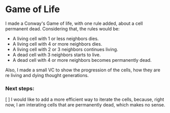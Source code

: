 # Game of Life

I made a Conway's Game of life, with one rule added, about a cell permanent dead. Considering that, the rules would be:

- A living cell with 1 or less neighbors dies.
- A living cell with 4 or more neighbors dies.
- A living cell with 2 or 3 neighbors continues living.
- A dead cell with 3 neighbors starts to live.
- A dead cell with 4 or more neighbors becomes permanently dead.

Also, I made a small VC to show the progression of the cells, how they are re living and dying thought generations.

### Next steps:

[ ] I would like to add a more efficient way to iterate the cells, because, right now, I am interating cells that are permanently dead, which makes no sense. 
